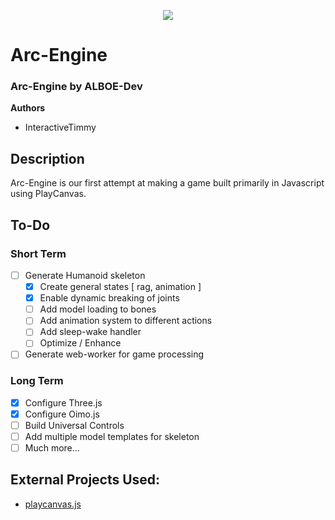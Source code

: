 <p align="center">
  <img src="http://recruiting.alboedev.com/img/projects/arcengine-small.png">
</p>

# Arc-Engine
### Arc-Engine by ALBOE-Dev

**Authors**
* InteractiveTimmy

## Description
Arc-Engine is our first attempt at making a game built primarily in Javascript using PlayCanvas.

## To-Do

### Short Term
- [ ] Generate Humanoid skeleton
    - [x] Create general states [ rag, animation ]
    - [x] Enable dynamic breaking of joints
    - [ ] Add model loading to bones
    - [ ] Add animation system to different actions
    - [ ] Add sleep-wake handler
    - [ ] Optimize / Enhance
 - [ ] Generate web-worker for game processing

### Long Term
 - [x] Configure Three.js
 - [x] Configure Oimo.js
 - [ ] Build Universal Controls
 - [ ] Add multiple model templates for skeleton
 - [ ] Much more...

## External Projects Used:
 * [playcanvas.js](https://github.com/playcanvas/engine)
